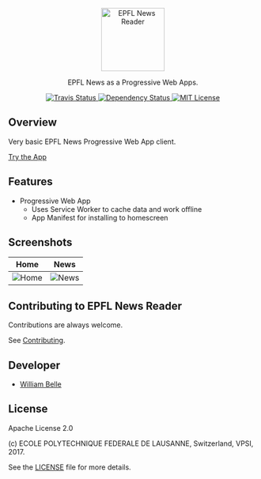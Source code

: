 <p align="center">
  <img alt="EPFL News Reader" width=" 128" height=" 128" src="https://raw.githubusercontent.com/epfl-devrun/epfl-news-reader/master/src/img/icons/icon-512.png" />
</p>

<p align="center">
  EPFL News as a Progressive Web Apps.
</p>

<p align="center">
  <a href="https://travis-ci.org/epfl-devrun/epfl-news-reader">
    <img alt="Travis Status" src="https://travis-ci.org/epfl-devrun/epfl-news-reader.svg?branch=master">
  </a>
  <a href='https://gemnasium.com/github.com/epfl-devrun/epfl-news-reader'>
    <img alt="Dependency Status" src="https://gemnasium.com/badges/github.com/epfl-devrun/epfl-news-reader.svg" />
  </a>
  <a href="https://raw.githubusercontent.com/epfl-devrun/epfl-news-reader/master/LICENSE">
    <img alt="MIT License" src="https://img.shields.io/badge/license-Apache%202.0-blue.svg">
  </a>
</p>

Overview
--------

Very basic EPFL News Progressive Web App client.

[Try the App](https://epfl-devrun.github.io/epfl-news-reader/)

Features
--------

  * Progressive Web App
    * Uses Service Worker to cache data and work offline
    * App Manifest for installing to homescreen

Screenshots
-----------

Home                                |  News
:----------------------------------:|:--------------------------------------:		
![Home](https://raw.githubusercontent.com/epfl-devrun/epfl-news-reader/master/doc/screenshot-1.png)|![News](https://raw.githubusercontent.com/epfl-devrun/epfl-news-reader/master/doc/screenshot-2.png)

Contributing to EPFL News Reader
--------------------------------

Contributions are always welcome.

See [Contributing](CONTRIBUTING.md).

Developer
---------

  * [William Belle](https://github.com/williambelle)

License
-------

Apache License 2.0

(c) ECOLE POLYTECHNIQUE FEDERALE DE LAUSANNE, Switzerland, VPSI, 2017.

See the [LICENSE](LICENSE) file for more details.
